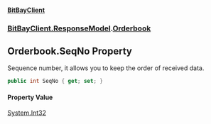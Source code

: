 #### [BitBayClient](./index.md 'index')
### [BitBayClient.ResponseModel](./BitBayClient-ResponseModel.md 'BitBayClient.ResponseModel').[Orderbook](./BitBayClient-ResponseModel-Orderbook.md 'BitBayClient.ResponseModel.Orderbook')
## Orderbook.SeqNo Property
Sequence number, it allows you to keep the order of received data.  
```csharp
public int SeqNo { get; set; }
```
#### Property Value
[System.Int32](https://docs.microsoft.com/en-us/dotnet/api/System.Int32 'System.Int32')  
